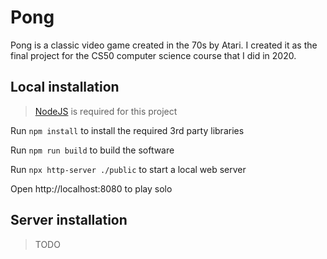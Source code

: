 Pong
===

Pong is a classic video game created in the 70s by Atari. I created it as the final project for the CS50 computer science course that I did in 2020.


Local installation
---
>[NodeJS](nodejs.org/) is required for this project

Run `npm install` to install the required 3rd party libraries 

Run `npm run build` to build the software

Run `npx http-server ./public` to start a local web server

Open http://localhost:8080 to play solo


Server installation
---
>TODO